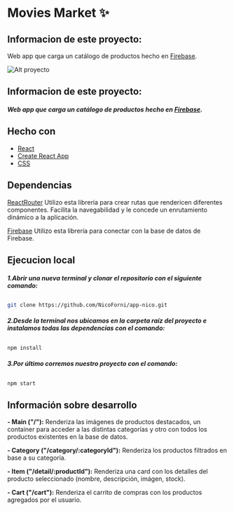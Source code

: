 # Movies Market ✨

## Informacion de este proyecto:

Web app que carga un catálogo de productos hecho en [Firebase](https://firebase.google.com/).

![Alt proyecto](2022-03-28-17-38-34_1.gif)

## Informacion de este proyecto:

#####  Web app que carga un catálogo de productos hecho en [Firebase](https://firebase.google.com/).

## 

## Hecho con

- [React](https://reactjs.org/)
- [Create React App](https://create-react-app.dev/)
- [CSS](https://developer.mozilla.org/es/docs/Web/CSS)

## 

## Dependencias

[ReactRouter](https://reactrouter.com/docs/en/v6) Utilizo esta librería para crear rutas que rendericen diferentes componentes. Facilita la navegabilidad y le concede un enrutamiento dinámico a la aplicación.

[Firebase](https://firebase.google.com/) Utilizo esta librería para conectar con la base de datos de Firebase.

## 

## Ejecucion local

#####  1.Abrir una nueva terminal y clonar el repositorio con el siguiente comando:

## 

```sh
git clone https://github.com/NicoForni/app-nico.git
```

#####  2.Desde la terminal nos ubicamos en la carpeta raíz del proyecto e instalamos todas las dependencias con el comando:

## 

```sh
npm install
```


#####  3.Por último corremos nuestro proyecto con el comando:

## 

```sh
npm start
```

## Información sobre desarrollo

**- Main ("/"):** Renderiza las imágenes de productos destacados, un container para acceder a las distintas categorías y otro con todos los productos existentes en la base de datos.

**- Category ("/category/:categoryId"):** Renderiza los productos filtrados en base a su categoría.

**- Item ("/detail/:productId"):** Renderiza una card con los detalles del producto seleccionado (nombre, descripción, imágen, stock).

**- Cart ("/cart"):** Renderiza el carrito de compras con los productos agregados por el usuario.
